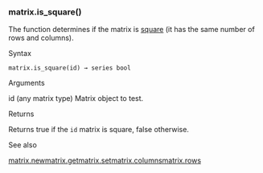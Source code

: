 ### matrix.is\_square()

The function determines if the matrix is [square](https://en.wikipedia.org/wiki/Square_matrix) (it has the same number of rows and columns).

Syntax

```
matrix.is_square(id) → series bool
```

Arguments

id (any matrix type) Matrix object to test.

Returns

Returns true if the `id` matrix is square, false otherwise.

See also

[matrix.new<type>](#fun_matrix.new<type>)[matrix.get](#fun_matrix.get)[matrix.set](#fun_matrix.set)[matrix.columns](#fun_matrix.columns)[matrix.rows](#fun_matrix.rows)
